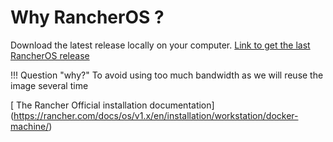 # Why RancherOS ?

Download the latest release locally on your computer.
[ Link to get the last RancherOS release](https://releases.rancher.com/os/latest/rancheros.iso)

!!! Question "why?"
    To avoid using too much bandwidth as we will reuse the image several time

[ The Rancher Official installation documentation] (https://rancher.com/docs/os/v1.x/en/installation/workstation/docker-machine/)
